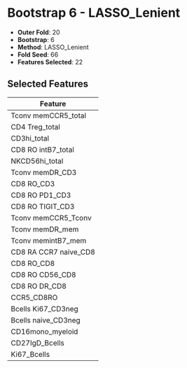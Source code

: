 # Bootstrap 6 - LASSO_Lenient

- **Outer Fold**: 20
- **Bootstrap**: 6
- **Method**: LASSO_Lenient
- **Fold Seed**: 66
- **Features Selected**: 22

## Selected Features

| Feature |
|---------|
| Tconv memCCR5_total |
| CD4 Treg_total |
| CD3hi_total |
| CD8 RO intB7_total |
| NKCD56hi_total |
| Tconv memDR_CD3 |
| CD8 RO_CD3 |
| CD8 RO PD1_CD3 |
| CD8 RO TIGIT_CD3 |
| Tconv memCCR5_Tconv |
| Tconv memDR_mem |
| Tconv memintB7_mem |
| CD8 RA CCR7 naive_CD8 |
| CD8 RO_CD8 |
| CD8 RO CD56_CD8 |
| CD8 RO DR_CD8 |
| CCR5_CD8RO |
| Bcells Ki67_CD3neg |
| Bcells naive_CD3neg |
| CD16mono_myeloid |
| CD27IgD_Bcells |
| Ki67_Bcells |
